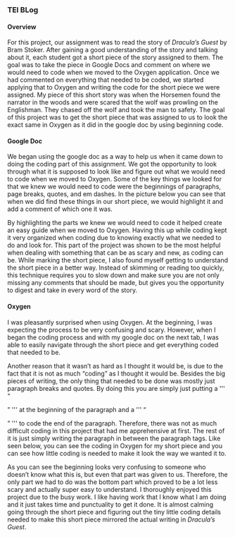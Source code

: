 ### TEI BLog

#### Overview

For this project, our assignment was to read the story of _Dracula’s Guest_ by Bram Stoker. After gaining a good understanding of the story and talking about it, each student got a short piece of the story assigned to them. The goal was to take the piece in Google Docs and comment on where we would need to code when we moved to the Oxygen application. Once we had commented on everything that needed to be coded, we started applying that to Oxygen and writing the code for the short piece we were assigned. My piece of this short story was when the Horsemen found the narrator in the woods and were scared that the wolf was prowling on the Englishman. They chased off the wolf and took the man to safety. The goal of this project was to get the short piece that was assigned to us to look the exact same in Oxygen as it did in the google doc by using beginning code.

#### Google Doc

We began using the google doc as a way to help us when it came down to doing the coding part of this assignment. We got the opportunity to look through what it is supposed to look like and figure out what we would need to code when we moved to Oxygen. Some of the key things we looked for that we knew we would need to code were the beginnings of paragraphs, page breaks, quotes, and em dashes. In the picture below you can see that when we did find these things in our short piece, we would highlight it and add a comment of which one it was. 



By highlighting the parts we knew we would need to code it helped create an easy guide when we moved to Oxygen. Having this up while coding kept it very organized when coding due to knowing exactly what we needed to do and look for. This part of the project was shown to be the most helpful when dealing with something that can be as scary and new, as coding can be. While marking the short piece, I also found myself getting to understand the short piece in a better way. Instead of skimming or reading too quickly, this technique requires you to slow down and make sure you are not only missing any comments that should be made, but gives you the opportunity to digest and take in every word of the story. 

#### Oxygen

I was pleasantly surprised when using Oxygen. At the beginning, I was expecting the process to be very confusing and scary. However, when I began the coding process and with my google doc on the next tab, I was able to easily navigate through the short piece and get everything coded that needed to be. 

Another reason that it wasn’t as hard as I thought it would be, is due to the fact that it is not as much “coding” as I thought it would be. Besides the big pieces of writing, the only thing that needed to be done was mostly just paragraph breaks and quotes. By doing this you are simply just putting a ''' “<p>” ''' at the beginning of the paragraph and a ''' “</p>” ''' to code the end of the paragraph. Therefore, there was not as much difficult coding in this project that had me apprehensive at first. The rest of it is just simply writing the paragraph in between the paragraph tags. Like seen below, you can see the coding in Oxygen for my short piece and you can see how little coding is needed to make it look the way we wanted it to. 



As you can see the beginning looks very confusing to someone who doesn’t know what this is, but even that part was given to us. Therefore, the only part we had to do was the bottom part which proved to be a lot less scary and actually super easy to understand. I thoroughly enjoyed this project due to the busy work. I like having work that I know what I am doing and it just takes time and punctuality to get it done. It is almost calming going through the short piece and figuring out the tiny little coding details needed to make this short piece mirrored the actual writing in _Dracula’s Guest_. 
